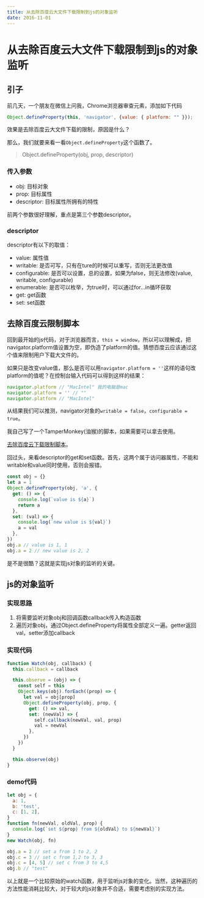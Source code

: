 ```yaml
---
title: 从去除百度云大文件下载限制到js的对象监听
date: 2016-11-01
---
```


# 从去除百度云大文件下载限制到js的对象监听

## 引子

前几天，一个朋友在微信上问我，Chrome浏览器审查元素，添加如下代码

```js
Object.defineProperty(this, 'navigator', {value: { platform: "" }});
```

效果是去除百度云大文件下载的限制，原因是什么？

那么，我们就要来看一看`Object.defineProperty`这个函数了。

> Object.defineProperty(obj, prop, descriptor)

### 传入参数

- obj: 目标对象
- prop: 目标属性
- descriptor: 目标属性所拥有的特性

前两个参数很好理解，重点是第三个参数descriptor。

### descriptor

descriptor有以下的取值：

- value: 属性值
- writable: 是否可写，只有在ture的时候可以重写，否则无法更改值
- configurable: 是否可以设置，总的设置，如果为false，则无法修改(value, writable, configurable)
- enumerable: 是否可以枚举，为true时，可以通过for...in循环获取
- get: get函数
- set: set函数

## 去除百度云限制脚本

回到最开始的js代码，对于浏览器而言，`this = window`，所以可以理解成，把navigator.platform值设置为空，即伪造了platform的值。猜想百度云应该通过这个值来限制用户下载大文件的。

如果只是改变value值，那么是否可以用`navigator.platform = ''`这样的语句改platform的值呢？在控制台输入代码可以得到这样的结果：

```js
navigator.platform // "MacIntel" 我的电脑是mac
navigator.platform = '' // ""
navigator.platform // "MacIntel"
```

从结果我们可以推测，navigator对象的`writable = false`，`configurable = true`。

我自己写了一个TamperMonkey(油猴)的脚本，如果需要可以拿去使用。

[去除百度云下载限制脚本](https://github.com/excaliburhan/LittleScripts/blob/master/DownloadBaiduyunBigFile.js)。

回过头，来看descriptor的get和set函数。首先，这两个属于访问器属性，不能和writable和value同时使用，否则会报错。

```js
const obj = {}
let a = 1
Object.defineProperty(obj, 'a', {
  get: () => {
    console.log(`value is ${a}`)
    return a
  },
  set: (val) => {
    console.log(`new value is ${val}`)
    a = val
  },
})
obj.a // value is 1, 1
obj.a = 2 // new value is 2, 2
```

是不是很酷？这就是实现js对象的监听的关键。

## js的对象监听

### 实现思路

1. 将需要监听对象obj和回调函数callback传入构造函数
2. 遍历对象obj，通过Object.defineProperty将属性全部定义一遍。getter返回val，setter添加callback

### 实现代码

```js
function Watch(obj, callback) {
  this.callback = callback

  this.observe = (obj) => {
    const self = this
    Object.keys(obj).forEach((prop) => {
      let val = obj[prop]
      Object.defineProperty(obj, prop, {
        get: () => val,
        set: (newVal) => {
          self.callback(newVal, val, prop)
          val = newVal
        },
      })
    })
  }

  this.observe(obj)
}
```

### demo代码

```js
let obj = {
  a: 1,
  b: 'test',
  c: [1, 2],
}
function fn(newVal, oldVal, prop) {
  console.log(`set ${prop} from ${oldVal} to ${newVal}`)
}
new Watch(obj, fn)

obj.a = 2 // set a from 1 to 2, 2
obj.c = 3 // set c from 1,2 to 3, 3
obj.c = [4, 5] // set c from 3 to 4,5
obj.b // "test"
```

以上就是一个比较原始的watch函数，用于监听js对象的变化。当然，这种遍历的方法性能消耗比较大，对于较大的js对象并不合适，需要考虑别的实现方法。
